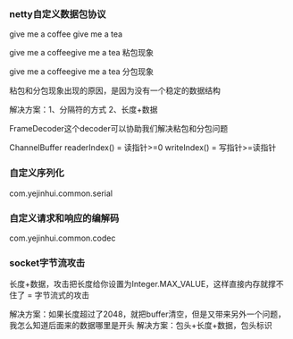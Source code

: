 ### netty自定义数据包协议
give me a coffee     give me a tea

give me a coffeegive me a tea	粘包现象

give me 
 a coffeegive me a tea	分包现象
 
粘包和分包现象出现的原因，是因为没有一个稳定的数据结构

解决方案：1、分隔符的方式   2、长度+数据

FrameDecoder这个decoder可以协助我们解决粘包和分包问题
 
ChannelBuffer  readerIndex() = 读指针>=0  writeIndex() = 写指针>=读指针

### 自定义序列化
com.yejinhui.common.serial

### 自定义请求和响应的编解码
com.yejinhui.common.codec


### socket字节流攻击
长度+数据，攻击把长度给你设置为Integer.MAX_VALUE，这样直接内存就撑不住了 = 字节流式的攻击

解决方案：如果长度超过了2048，就把buffer清空，但是又带来另外一个问题，我怎么知道后面来的数据哪里是开头 解决方案：包头+长度+数据，包头标识